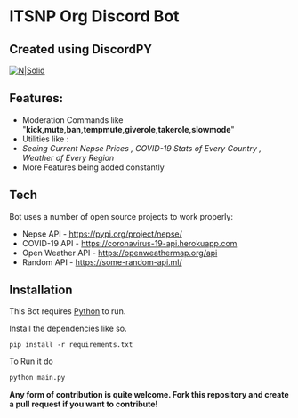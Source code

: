 # ITSNP Org Discord Bot

## Created using DiscordPY

[![N|Solid](https://fiverr-res.cloudinary.com/images/t_main1,q_auto,f_auto,q_auto,f_auto/gigs/98015329/original/ce61c5c0f153f6e940c7482d4367db8b402ab621/python-desktop-application-tkinter-pyqt-wxpython.jpg)](https://python.org)

## Features:

- Moderation Commands like "**kick,mute,ban,tempmute,giverole,takerole,slowmode**"
- Utilities like :
- _Seeing Current Nepse Prices , COVID-19 Stats of Every Country , Weather of Every Region_
- More Features being added constantly

## Tech

Bot uses a number of open source projects to work properly:

- Nepse API - https://pypi.org/project/nepse/
- COVID-19 API - https://coronavirus-19-api.herokuapp.com
- Open Weather API - https://openweathermap.org/api
- Random API - https://some-random-api.ml/

## Installation

This Bot requires [Python](https://python.org) to run.

Install the dependencies like so.

```
pip install -r requirements.txt
```

To Run it do

```python
python main.py
```

**Any form of contribution is quite welcome. Fork this repository and create a pull request if you want to contribute!**
